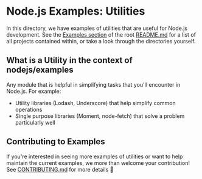 # Node.js Examples: Utilities

In this directory, we have examples of utilities that are useful for Node.js development. See the [Examples section](../README.md#examples) of the root [README.md](../README.md) for a list of all projects contained within, or take a look through the directories yourself.

## What is a Utility in the context of nodejs/examples

Any module that is helpful in simplifying tasks that you'll encounter in Node.js. For example:

- Utility libraries (Lodash, Underscore) that help simplify common operations
- Single purpose libraries (Moment, node-fetch) that solve a problem particularly well

## Contributing to Examples

If you're interested in seeing more examples of utilities or want to help maintain the current examples, we more than welcome your contribution! See [CONTRIBUTING.md](../CONTRIBUTING.md) for more details 🤗
